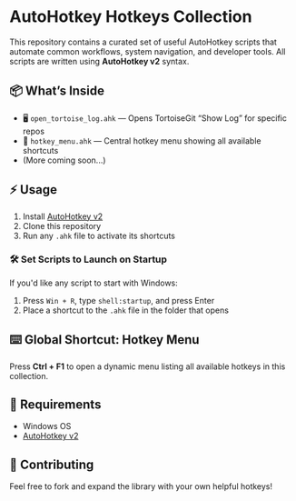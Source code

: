 # AutoHotkey Hotkeys Collection

This repository contains a curated set of useful AutoHotkey scripts that automate common workflows, system navigation, and developer tools. All scripts are written using **AutoHotkey v2** syntax.

## 📦 What’s Inside

- 🖥️ `open_tortoise_log.ahk` — Opens TortoiseGit “Show Log” for specific repos
- 🧭 `hotkey_menu.ahk` — Central hotkey menu showing all available shortcuts
- (More coming soon...)

## ⚡ Usage

1. Install [AutoHotkey v2](https://www.autohotkey.com/)
2. Clone this repository
3. Run any `.ahk` file to activate its shortcuts

### 🛠️ Set Scripts to Launch on Startup

If you'd like any script to start with Windows:

1. Press `Win + R`, type `shell:startup`, and press Enter
2. Place a shortcut to the `.ahk` file in the folder that opens

## ⌨️ Global Shortcut: Hotkey Menu

Press **Ctrl + F1** to open a dynamic menu listing all available hotkeys in this collection.

## 🧩 Requirements

- Windows OS
- [AutoHotkey v2](https://www.autohotkey.com/download/)

## 🚀 Contributing

Feel free to fork and expand the library with your own helpful hotkeys!


